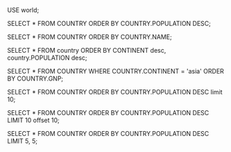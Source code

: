 USE world;

SELECT * FROM COUNTRY
ORDER BY COUNTRY.POPULATION DESC;

SELECT * FROM COUNTRY ORDER BY COUNTRY.NAME;

SELECT * FROM country
ORDER BY CONTINENT desc, country.POPULATION desc;

SELECT * FROM COUNTRY
WHERE COUNTRY.CONTINENT = 'asia'
ORDER BY COUNTRY.GNP;

SELECT * FROM COUNTRY
ORDER BY COUNTRY.POPULATION DESC
limit 10;

SELECT * FROM COUNTRY
ORDER BY COUNTRY.POPULATION DESC
LIMIT 10 offset 10;

SELECT * FROM COUNTRY
ORDER BY COUNTRY.POPULATION DESC
LIMIT 5, 5;
